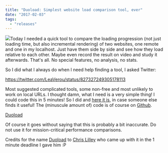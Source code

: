 ```yaml
---
title: "Duoload: Simplest website load comparison tool, ever"
date: "2017-02-03"
tags:
  - "releases"
---
```


[![](images/Screen-Shot-2017-02-02-at-23.49.02-300x190.png)](images/Screen-Shot-2017-02-02-at-23.49.02.png)Today I needed a quick tool to compare the loading progression (not just loading time, but also incremental rendering) of two websites, one remote and one in my localhost. Just have them side by side and see how they load relative to each other. Maybe even record the result on video and study it afterwards. That's all. No special features, no analysis, no stats.

So I did what I always do when I need help finding a tool, I asked Twitter:

https://twitter.com/LeaVerou/status/827327249305178113

Most suggested complicated tools, some non-free and most unlikely to work on local URLs. I thought damn, what I need is a very simple thing! I could code this in 5 minutes! So I did and [here it is](http://duoload.verou.me/), in case someone else finds it useful! The (minuscule amount of) code is of course on [Github](https://github.com/LeaVerou/duoload).

<a href="http://duoload.verou.me/" class="call-to-action">Duoload</a>

Of course it goes without saying that this is probably a bit inaccurate. Do not use it for mission-critical performance comparisons.

Credits for the name [Duoload](http://duoload.verou.me/) to [Chris Lilley](http://svgees.us/) who came up with it in the 1 minute deadline I gave him :P
